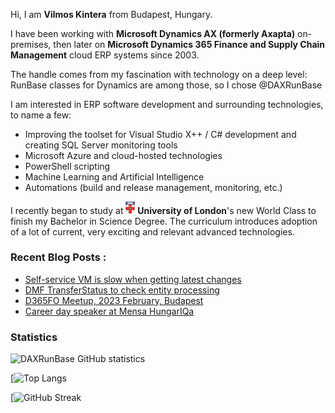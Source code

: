Hi, I am **Vilmos Kintera** from Budapest, Hungary.

I have been working with **Microsoft Dynamics AX (formerly Axapta)** on-premises, then later on **Microsoft Dynamics 365 Finance and Supply Chain Management** cloud ERP systems since 2003.


The handle comes from my fascination with technology on a deep level: RunBase classes for Dynamics are among those, so I chose @DAXRunBase


I am interested in ERP software development and surrounding technologies, to name a few:
- Improving the toolset for Visual Studio X++ / C# development and creating SQL Server monitoring tools
- Microsoft Azure and cloud-hosted technologies
- PowerShell scripting
- Machine Learning and Artificial Intelligence
- Automations (build and release management, monitoring, etc.)


I recently began to study at <img src="./University_of_London_coat_of_arms.svg" width=15px> **University of London**'s new World Class to finish my Bachelor in Science Degree. The curriculum introduces adoption of a lot of current, very exciting and relevant advanced technologies.

### Recent Blog Posts :

<!-- BLOG-POST-LIST:START -->
- [Self-service VM is slow when getting latest changes](https://www.daxrunbase.com/2023/03/19/self-service-vm-is-slow-when-getting-latest-changes/)
- [DMF TransferStatus to check entity processing](https://www.daxrunbase.com/2023/03/19/dmf-transferstatus-to-check-entity-processing/)
- [D365FO Meetup, 2023 February, Budapest](https://www.daxrunbase.com/2023/02/13/d365fo-meetup-2023-february-budapest/)
- [Career day speaker at Mensa HungarIQa](https://www.daxrunbase.com/2023/01/05/career-day-speaker-at-mensa-hungariqa/)
<!-- BLOG-POST-LIST:END -->

### Statistics

![DAXRunBase GitHub statistics](https://github-readme-stats.vercel.app/api?username=DAXRunBase&show_icons=true&theme=merko)

[![Top Langs](https://github-readme-stats.vercel.app/api/top-langs/?username=DAXRunBase&layout=compact&theme=merko)

[![GitHub Streak](http://github-readme-streak-stats.herokuapp.com?user=DAXRunBase&theme=merko&background=000000&mode=weekly)
